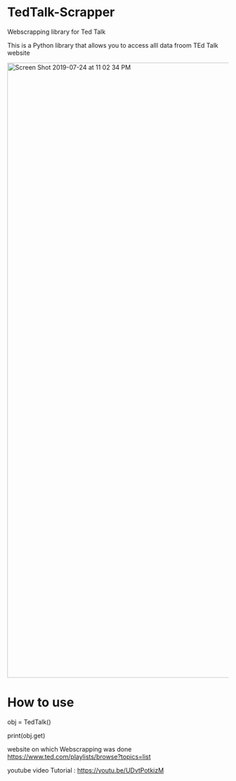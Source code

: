 # TedTalk-Scrapper
Webscrapping library for Ted Talk 

This is a Python library that allows you to access alll data froom TEd Talk website

<img width="1400" alt="Screen Shot 2019-07-24 at 11 02 34 PM" src="https://user-images.githubusercontent.com/39345855/61842716-29f07600-ae67-11e9-9702-f6af5408ecde.png">

# How to use 

obj = TedTalk()


print(obj.get)

website on which Webscrapping was done 
https://www.ted.com/playlists/browse?topics=list

youtube video Tutorial : https://youtu.be/UDvtPotkizM



